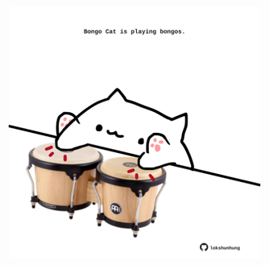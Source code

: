 <!-- built at 15/04/2022, 08:00:55 UTC -->
<p align="center">
  <img width="500" height="500" src="./ReadmeImage.svg">
</p>
